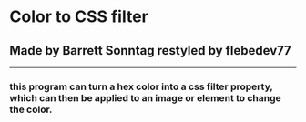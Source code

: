 # Color to CSS filter
## Made by Barrett Sonntag restyled by flebedev77
---
### this program can turn a hex color into a css filter property, which can then be applied to an image or element to change the color.